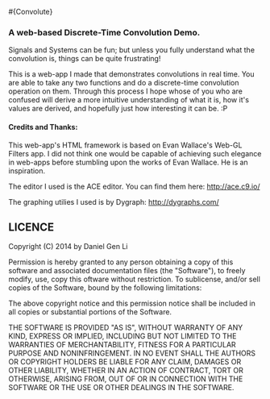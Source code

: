 #{Convolute}
### A web-based Discrete-Time Convolution Demo.

Signals and Systems can be fun; but unless you fully understand what the 
convolution is, things can be quite frustrating!  

This is a web-app I made that demonstrates convolutions in real time.  You
are able to take any two functions and do a discrete-time convolution operation
on them.  Through this process I hope whose of you who are confused will derive
a more intuitive understanding of what it is, how it's values are derived,
and hopefully just how interesting it can be. :P

#### Credits and Thanks:

This web-app's HTML framework is based on Evan Wallace's Web-GL Filters app.
I did not think one would be capable of achieving such elegance in  web-apps
before stumbling upon the works of Evan Wallace.  He is an inspiration.

The editor I used is the ACE editor. You can find them here: http://ace.c9.io/

The graphing utilies I used is by Dygraph: http://dygraphs.com/



LICENCE
-------
Copyright (C) 2014 by Daniel Gen Li 

Permission is hereby granted to any person obtaining a copy
of this software and associated documentation files (the "Software"), to 
freely modify, use, copy this oftware without restriction.  To sublicense, 
and/or sell copies of the Software, bound by the following limitations:

The above copyright notice and this permission notice shall be included in
all copies or substantial portions of the Software.

THE SOFTWARE IS PROVIDED "AS IS", WITHOUT WARRANTY OF ANY KIND, EXPRESS OR
IMPLIED, INCLUDING BUT NOT LIMITED TO THE WARRANTIES OF MERCHANTABILITY,
FITNESS FOR A PARTICULAR PURPOSE AND NONINFRINGEMENT. IN NO EVENT SHALL THE
AUTHORS OR COPYRIGHT HOLDERS BE LIABLE FOR ANY CLAIM, DAMAGES OR OTHER
LIABILITY, WHETHER IN AN ACTION OF CONTRACT, TORT OR OTHERWISE, ARISING FROM,
OUT OF OR IN CONNECTION WITH THE SOFTWARE OR THE USE OR OTHER DEALINGS IN
THE SOFTWARE.
